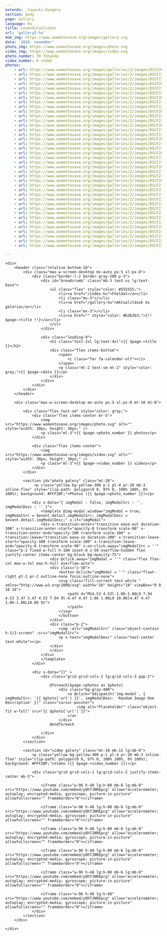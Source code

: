 ```yaml
---
extends: _layouts.hungary
section: body
page: Gallery
language: Hu
title: Levendulaültetés 
url: 'gallery2-hu'
mob_img: https://www.womentosave.org/images/gallery.svg 
data: '2019. november' 
photo_img: https://www.womentosave.org/images/photo.svg
video_img: https://www.womentosave.org/images/video.svg
photo_number: 39 fénykép
video_number: 6 videó
photos:
    - url: https://www.womentosave.org/images/galleries/2/images/DSCF2010.JPG
    - url: https://www.womentosave.org/images/galleries/2/images/DSCF2112.JPG
    - url: https://www.womentosave.org/images/galleries/2/images/DSCF2266.JPG
    - url: https://www.womentosave.org/images/galleries/2/images/DSCF2020.JPG
    - url: https://www.womentosave.org/images/galleries/2/images/DSCF2137.JPG
    - url: https://www.womentosave.org/images/galleries/2/images/DSCF2270.JPG
    - url: https://www.womentosave.org/images/galleries/2/images/DSCF2022.JPG
    - url: https://www.womentosave.org/images/galleries/2/images/DSCF2139.JPG
    - url: https://www.womentosave.org/images/galleries/2/images/DSCF2284.JPG
    - url: https://www.womentosave.org/images/galleries/2/images/DSCF2045.JPG
    - url: https://www.womentosave.org/images/galleries/2/images/DSCF2140.JPG
    - url: https://www.womentosave.org/images/galleries/2/images/DSCF2293.JPG
    - url: https://www.womentosave.org/images/galleries/2/images/DSCF2050.JPG
    - url: https://www.womentosave.org/images/galleries/2/images/DSCF2144.JPG
    - url: https://www.womentosave.org/images/galleries/2/images/DSCF2294.JPG
    - url: https://www.womentosave.org/images/galleries/2/images/DSCF2057.JPG
    - url: https://www.womentosave.org/images/galleries/2/images/DSCF2150.JPG
    - url: https://www.womentosave.org/images/galleries/2/images/DSCF2300.JPG
    - url: https://www.womentosave.org/images/galleries/2/images/DSCF2079.JPG
    - url: https://www.womentosave.org/images/galleries/2/images/DSCF2163.JPG
    - url: https://www.womentosave.org/images/galleries/2/images/DSCF2305.JPG
    - url: https://www.womentosave.org/images/galleries/2/images/DSCF2091.JPG
    - url: https://www.womentosave.org/images/galleries/2/images/DSCF2167.JPG
    - url: https://www.womentosave.org/images/galleries/2/images/DSCF2306.JPG
    - url: https://www.womentosave.org/images/galleries/2/images/DSCF2093.JPG
    - url: https://www.womentosave.org/images/galleries/2/images/DSCF2186.JPG
    - url: https://www.womentosave.org/images/galleries/2/images/DSCF2310.JPG
    - url: https://www.womentosave.org/images/galleries/2/images/DSCF2104.JPG
    - url: https://www.womentosave.org/images/galleries/2/images/DSCF2188.JPG
    - url: https://www.womentosave.org/images/galleries/2/images/DSCF2315.JPG
    - url: https://www.womentosave.org/images/galleries/2/images/DSCF2106.JPG
    - url: https://www.womentosave.org/images/galleries/2/images/DSCF2193.JPG
    - url: https://www.womentosave.org/images/galleries/2/images/DSCF2332.JPG
    - url: https://www.womentosave.org/images/galleries/2/images/DSCF2110.JPG
    - url: https://www.womentosave.org/images/galleries/2/images/DSCF2259.JPG
    - url: https://www.womentosave.org/images/galleries/2/images/DSCF2334.JPG
    - url: https://www.womentosave.org/images/galleries/2/images/DSCF2111.JPG
    - url: https://www.womentosave.org/images/galleries/2/images/DSCF2265.JPG
    - url: https://www.womentosave.org/images/galleries/2/images/DSCF2342.JPG

---
```


    <div>
        <header class="relative bottom-10">
            <div class="max-w-screen-desktop mx-auto px-5 xl:px-0">
                <div class="border-l-2 border-gray-200 p-3">
                    <div id="breadcrumb" class="mb-3 text-xs lg:text-base">
                        <ul class="flex" style="color: #555555;">
                            <li><a href="/index-hu">Főoldal</a></li>
                            <li class="mx-3">/</li>
                            <li><a href="/gallery-hu">Aktualitások és galéria</a></li>
                            <li class="mx-3">/</li>
                            <li><a href="" style="color: #b3b3b3;">{!! $page->title !!}</a></li>
                        </ul>
                    </div>
                        
                    <div class="leading-9">
                        <h2 class="text-2xl lg:text-4xl">{{ $page->title }}</h2>
                        <div class="flex items-bottom">
                            <span>
                                <i class="far fa-calendar-alt"></i>
                            </span>
                            <p class="ml-2 text-sm mt-2" style="color: gray;">{{ $page->data }}</p>
                        </div>
                    </div>
                </div>
            </div>
        </header>

        <div class="max-w-screen-desktop mx-auto px-5 xl:px-0 mt-10 mt-0">
            
            <div class="flex text-sm" style="color: gray;">
                <div class="flex items-center mr-5">
                    <img src="https://www.womentosave.org/images/photo.svg" alt="" style="width: 30px; height: 30px;" />
                    <p class="ml-3">{{ $page->photo_number }} photos</p>
                </div>

                <div class="flex items-center">
                    <img src="https://www.womentosave.org/images/video.svg" alt="" style="width: 30px; height: 30px;" />
                    <p class="ml-3">{{ $page->video_number }} videos</p>
                </div>
            </div>

            <section id="photo galery" class="mt-20">
                 <p class="yellow bg-yellow-300 p-1 pl-4 pr-20 mb-3 inline-flex" style="clip-path: polygon(0 0, 97% 0, 100% 100%, 0% 100%); background: #FFF2BF;">Photos ({{ $page->photo_number }})</p>
            
                <div x-data="{ imgModal : false, imgModalSrc : '', imgModalDesc : '' }">
                    <template @img-modal.window="imgModal = true; imgModalSrc = $event.detail.imgModalSrc; imgModalDesc = $event.detail.imgModalDesc;" x-if="imgModal">
                    <div x-transition:enter="transition ease-out duration-300" x-transition:enter-start="opacity-0 transform scale-90" x-transition:enter-end="opacity-100 transform scale-100" x-transition:leave="transition ease-in duration-300" x-transition:leave-start="opacity-100 transform scale-100" x-transition:leave-end="opacity-0 transform scale-90" x-on:click.away="imgModalSrc = ''" class="p-2 fixed w-full h-100 inset-0 z-50 overflow-hidden flex justify-center items-center bg-black bg-opacity-75">
                        <div @click.away="imgModal = ''" class="flex flex-col max-w-3xl max-h-full overflow-auto">
                        <div class="z-50">
                            <button @click="imgModal = ''" class="float-right pt-2 pr-2 outline-none focus:outline-none">
                            <svg class="fill-current text-white " xmlns="http://www.w3.org/2000/svg" width="18" height="18" viewBox="0 0 18 18">
                                <path d="M14.53 4.53l-1.06-1.06L9 7.94 4.53 3.47 3.47 4.53 7.94 9l-4.47 4.47 1.06 1.06L9 10.06l4.47 4.47 1.06-1.06L10.06 9z">
                                </path>
                            </svg>
                            </button>
                        </div>
                        <div class="p-2">
                            <img :alt="imgModalSrc" class="object-contain h-1/2-screen" :src="imgModalSrc">
                            <p x-text="imgModalDesc" class="text-center text-white"></p>
                        </div>
                        </div>
                    </div>
                    </template>
                </div>
                
                <div x-data="{}" >
                    <div class="grid grid-cols-1 lg:grid-cols-3 gap-2">
                            
                        @foreach($page->photos as $photo)
                            <div class="bg-gray-400">
                                <a @click="$dispatch('img-modal', {  imgModalSrc: '{{ $photo['url'] }}', imgModalDesc: 'Random Image One Description' })" class="cursor-pointer">
                                    <img alt="Placeholder" class="object-fit w-full" src="{{ $photo['url'] }}">
                                </a>
                            </div>
                        @endforeach
                        
                    </div>
                </div>
            </section>

            <section id="video galery" class="mt-10 mb-12 lg:mb-0">
                <p class="yellow bg-yellow-300 p-1 pl-4 pr-20 mb-3 inline-flex" style="clip-path: polygon(0 0, 97% 0, 100% 100%, 0% 100%); background: #FFF2BF;">Video ({{ $page->video_number }})</p>

                <div class="grid grid-cols-1 lg:grid-cols-2 justify-items-center mb-5">
                    
                    <iframe class="w-96 h-48 lg:h-80 mb-6 lg:mb-0" src="https://www.youtube.com/embed/y8hTJNREpcg" allow="accelerometer; autoplay; encrypted-media; gyroscope; picture-in-picture" allowfullscreen="" frameborder="0"></iframe>
                    
                    <iframe class="w-96 h-48 lg:h-80 mb-6 lg:mb-0" src="https://www.youtube.com/embed/y8hTJNREpcg" allow="accelerometer; autoplay; encrypted-media; gyroscope; picture-in-picture" allowfullscreen="" frameborder="0"></iframe>
                    
                    <iframe class="w-96 h-48 lg:h-80 mb-6 lg:mb-0" src="https://www.youtube.com/embed/y8hTJNREpcg" allow="accelerometer; autoplay; encrypted-media; gyroscope; picture-in-picture" allowfullscreen="" frameborder="0"></iframe>
                    
                    <iframe class="w-96 h-48 lg:h-80 mb-6 lg:mb-0" src="https://www.youtube.com/embed/y8hTJNREpcg" allow="accelerometer; autoplay; encrypted-media; gyroscope; picture-in-picture" allowfullscreen="" frameborder="0"></iframe>
                    
                    <iframe class="w-96 h-48 lg:h-80 mb-6 lg:mb-0" src="https://www.youtube.com/embed/y8hTJNREpcg" allow="accelerometer; autoplay; encrypted-media; gyroscope; picture-in-picture" allowfullscreen="" frameborder="0"></iframe>
                    
                    <iframe class="w-96 h-48 lg:h-80" src="https://www.youtube.com/embed/y8hTJNREpcg" allow="accelerometer; autoplay; encrypted-media; gyroscope; picture-in-picture" allowfullscreen="" frameborder="0"></iframe>
                </div>
            </section>
        </div>

    </div>





